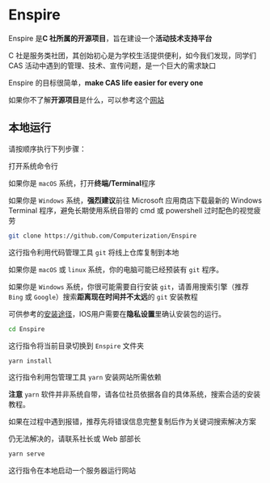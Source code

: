 # Enspire

Enspire 是**C 社所属的开源项目**，旨在建设一个**活动技术支持平台**

C 社是服务类社团，其创始初心是为学校生活提供便利，如今我们发现，同学们 CAS 活动中遇到的管理、技术、宣传问题，是一个巨大的需求缺口

Enspire 的目标很简单，**make CAS life easier for every one**

如果你不了解**开源项目**是什么，可以参考这个[网站](https://opensource.guide/)

## 本地运行

请按顺序执行下列步骤：

打开系统命令行

如果你是 `macOS` 系统，打开**终端/Terminal**程序

如果你是 `Windows` 系统，**强烈建议**前往 Microsoft 应用商店下载最新的 Windows Terminal 程序，避免长期使用系统自带的 cmd 或 powershell 过时配色的视觉疲劳

```sh
git clone https://github.com/Computerization/Enspire
```

这行指令利用代码管理工具 `git` 将线上仓库复制到本地

如果你是 `macOS` 或 `linux` 系统，你的电脑可能已经预装有 `git` 程序。

如果你是 `Windows` 系统，你很可能需要自行安装 `git`，请善用搜索引擎（推荐 `Bing` 或 `Google`）搜索**距离现在时间并不太远**的 `git` 安装教程

可供参考的[安装途径](https://git-scm.com/downloads)，IOS用户需要在**隐私设置**里确认安装包的运行。

```sh
cd Enspire
```

这行指令将当前目录切换到 `Enspire` 文件夹

```sh
yarn install
```

这行指令利用包管理工具 `yarn` 安装网站所需依赖

**注意** `yarn` 软件并非系统自带，请各位社员依据各自的具体系统，搜索合适的安装教程。

如果在过程中遇到报错，推荐先将错误信息完整复制后作为关键词搜索解决方案

仍无法解决的，请联系社长或 Web 部部长

```sh
yarn serve
```

这行指令在本地启动一个服务器运行网站
